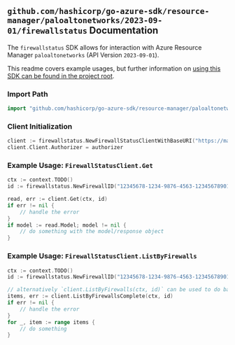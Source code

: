 
## `github.com/hashicorp/go-azure-sdk/resource-manager/paloaltonetworks/2023-09-01/firewallstatus` Documentation

The `firewallstatus` SDK allows for interaction with Azure Resource Manager `paloaltonetworks` (API Version `2023-09-01`).

This readme covers example usages, but further information on [using this SDK can be found in the project root](https://github.com/hashicorp/go-azure-sdk/tree/main/docs).

### Import Path

```go
import "github.com/hashicorp/go-azure-sdk/resource-manager/paloaltonetworks/2023-09-01/firewallstatus"
```


### Client Initialization

```go
client := firewallstatus.NewFirewallStatusClientWithBaseURI("https://management.azure.com")
client.Client.Authorizer = authorizer
```


### Example Usage: `FirewallStatusClient.Get`

```go
ctx := context.TODO()
id := firewallstatus.NewFirewallID("12345678-1234-9876-4563-123456789012", "example-resource-group", "firewallValue")

read, err := client.Get(ctx, id)
if err != nil {
	// handle the error
}
if model := read.Model; model != nil {
	// do something with the model/response object
}
```


### Example Usage: `FirewallStatusClient.ListByFirewalls`

```go
ctx := context.TODO()
id := firewallstatus.NewFirewallID("12345678-1234-9876-4563-123456789012", "example-resource-group", "firewallValue")

// alternatively `client.ListByFirewalls(ctx, id)` can be used to do batched pagination
items, err := client.ListByFirewallsComplete(ctx, id)
if err != nil {
	// handle the error
}
for _, item := range items {
	// do something
}
```
